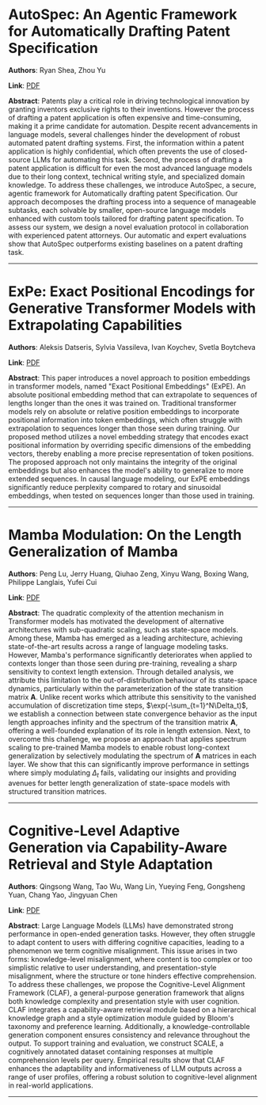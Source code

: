 # AutoSpec: An Agentic Framework for Automatically Drafting Patent Specification 

**Authors**: Ryan Shea, Zhou Yu  

**Link**: [PDF](https://arxiv.org/pdf/2509.19640)  

**Abstract**: Patents play a critical role in driving technological innovation by granting inventors exclusive rights to their inventions. However the process of drafting a patent application is often expensive and time-consuming, making it a prime candidate for automation. Despite recent advancements in language models, several challenges hinder the development of robust automated patent drafting systems. First, the information within a patent application is highly confidential, which often prevents the use of closed-source LLMs for automating this task. Second, the process of drafting a patent application is difficult for even the most advanced language models due to their long context, technical writing style, and specialized domain knowledge. To address these challenges, we introduce AutoSpec, a secure, agentic framework for Automatically drafting patent Specification. Our approach decomposes the drafting process into a sequence of manageable subtasks, each solvable by smaller, open-source language models enhanced with custom tools tailored for drafting patent specification. To assess our system, we design a novel evaluation protocol in collaboration with experienced patent attorneys. Our automatic and expert evaluations show that AutoSpec outperforms existing baselines on a patent drafting task. 

---
# ExPe: Exact Positional Encodings for Generative Transformer Models with Extrapolating Capabilities 

**Authors**: Aleksis Datseris, Sylvia Vassileva, Ivan Koychev, Svetla Boytcheva  

**Link**: [PDF](https://arxiv.org/pdf/2509.19569)  

**Abstract**: This paper introduces a novel approach to position embeddings in transformer models, named "Exact Positional Embeddings" (ExPE). An absolute positional embedding method that can extrapolate to sequences of lengths longer than the ones it was trained on. Traditional transformer models rely on absolute or relative position embeddings to incorporate positional information into token embeddings, which often struggle with extrapolation to sequences longer than those seen during training. Our proposed method utilizes a novel embedding strategy that encodes exact positional information by overriding specific dimensions of the embedding vectors, thereby enabling a more precise representation of token positions. The proposed approach not only maintains the integrity of the original embeddings but also enhances the model's ability to generalize to more extended sequences. In causal language modeling, our ExPE embeddings significantly reduce perplexity compared to rotary and sinusoidal embeddings, when tested on sequences longer than those used in training. 

---
# Mamba Modulation: On the Length Generalization of Mamba 

**Authors**: Peng Lu, Jerry Huang, Qiuhao Zeng, Xinyu Wang, Boxing Wang, Philippe Langlais, Yufei Cui  

**Link**: [PDF](https://arxiv.org/pdf/2509.19633)  

**Abstract**: The quadratic complexity of the attention mechanism in Transformer models has motivated the development of alternative architectures with sub-quadratic scaling, such as state-space models. Among these, Mamba has emerged as a leading architecture, achieving state-of-the-art results across a range of language modeling tasks. However, Mamba's performance significantly deteriorates when applied to contexts longer than those seen during pre-training, revealing a sharp sensitivity to context length extension. Through detailed analysis, we attribute this limitation to the out-of-distribution behaviour of its state-space dynamics, particularly within the parameterization of the state transition matrix $\mathbf{A}$. Unlike recent works which attribute this sensitivity to the vanished accumulation of discretization time steps, $\exp(-\sum_{t=1}^N\Delta_t)$, we establish a connection between state convergence behavior as the input length approaches infinity and the spectrum of the transition matrix $\mathbf{A}$, offering a well-founded explanation of its role in length extension. Next, to overcome this challenge, we propose an approach that applies spectrum scaling to pre-trained Mamba models to enable robust long-context generalization by selectively modulating the spectrum of $\mathbf{A}$ matrices in each layer. We show that this can significantly improve performance in settings where simply modulating $\Delta_t$ fails, validating our insights and providing avenues for better length generalization of state-space models with structured transition matrices. 

---
# Cognitive-Level Adaptive Generation via Capability-Aware Retrieval and Style Adaptation 

**Authors**: Qingsong Wang, Tao Wu, Wang Lin, Yueying Feng, Gongsheng Yuan, Chang Yao, Jingyuan Chen  

**Link**: [PDF](https://arxiv.org/pdf/2509.19336)  

**Abstract**: Large Language Models (LLMs) have demonstrated strong performance in open-ended generation tasks. However, they often struggle to adapt content to users with differing cognitive capacities, leading to a phenomenon we term cognitive misalignment. This issue arises in two forms: knowledge-level misalignment, where content is too complex or too simplistic relative to user understanding, and presentation-style misalignment, where the structure or tone hinders effective comprehension. To address these challenges, we propose the Cognitive-Level Alignment Framework (CLAF), a general-purpose generation framework that aligns both knowledge complexity and presentation style with user cognition. CLAF integrates a capability-aware retrieval module based on a hierarchical knowledge graph and a style optimization module guided by Bloom's taxonomy and preference learning. Additionally, a knowledge-controllable generation component ensures consistency and relevance throughout the output. To support training and evaluation, we construct SCALE, a cognitively annotated dataset containing responses at multiple comprehension levels per query. Empirical results show that CLAF enhances the adaptability and informativeness of LLM outputs across a range of user profiles, offering a robust solution to cognitive-level alignment in real-world applications. 

---
